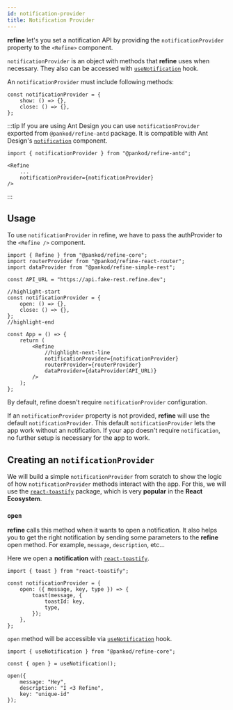```yaml
---
id: notification-provider
title: Notification Provider
---
```


**refine** let's you set a notification API by providing the `notificationProvider` property to the `<Refine>` component.


`notificationProvider` is an object with methods that **refine** uses when necessary. They also can be accessed with [`useNotification`](/core/hooks/useNotification.md) hook.

An `notificationProvider` must include following methods:


```tsx
const notificationProvider = {
    show: () => {},
    close: () => {},
};
```

:::tip
If you are using Ant Design you can use `notificationProvider` exported from `@pankod/refine-antd` package. It is compatible with Ant Design's [`notification`](https://ant.design/components/notification/#header) component.

```tsx
import { notificationProvider } from "@pankod/refine-antd";

<Refine
    ...
    notificationProvider={notificationProvider}
/>
```
:::

## Usage

To use `notificationProvider` in refine, we have to pass the authProvider to the `<Refine />` component.

```tsx
import { Refine } from "@pankod/refine-core";
import routerProvider from "@pankod/refine-react-router";
import dataProvider from "@pankod/refine-simple-rest";

const API_URL = "https://api.fake-rest.refine.dev";

//highlight-start
const notificationProvider = {
    open: () => {},
    close: () => {},
};
//highlight-end

const App = () => {
    return (
        <Refine
            //highlight-next-line
            notificationProvider={notificationProvider}
            routerProvider={routerProvider}
            dataProvider={dataProvider(API_URL)}
        />
    );
};
```

By default, refine doesn't require `notificationProvider` configuration.

If an `notificationProvider` property is not provided, **refine** will use the default `notificationProvider`. This default `notificationProvider` lets the app work without an notification.
If your app doesn't require `notification`, no further setup is necessary for the app to work.


## Creating an `notificationProvider`

We will build a simple `notificationProvider` from scratch to show the logic of how `notificationProvider` methods interact with the app. For this, we will use the [`react-toastify`](https://github.com/fkhadra/react-toastify) package, which is very **popular** in the **React Ecosystem**.


### `open`

**refine** calls this method when it wants to open a notification. It also helps you to get the right notification by sending some parameters to the **refine** open method. For example, `message`, `description`, etc...

Here we open a **notification** with [`react-toastify`](https://github.com/fkhadra/react-toastify).

```tsx
import { toast } from "react-toastify";

const notificationProvider = {
    open: ({ message, key, type }) => {
        toast(message, {
            toastId: key,
            type,
        });
    },
};

```

`open` method will be accessible via [`useNotification`](/core/hooks/useNotification.md) hook.

```tsx
import { useNotification } from "@pankod/refine-core";

const { open } = useNotification();

open({
    message: "Hey",
    description: "I <3 Refine",
    key: "unique-id"
});
```

